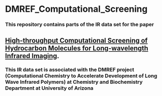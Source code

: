 # DMREF_Computational_Screening

### This repository contains parts of the IR data set for the paper 

## [High-throughput Computational Screening of Hydrocarbon Molecules for Long-wavelength Infrared Imaging](https://doi.org/10.1021/acsmaterialslett.4c01037).

### This IR data set is associated with the DMREF project (Computational Chemistry to Accelerate Development of Long Wave Infrared Polymers) at Chemistry and Biochemistry Department at University of Arizona


